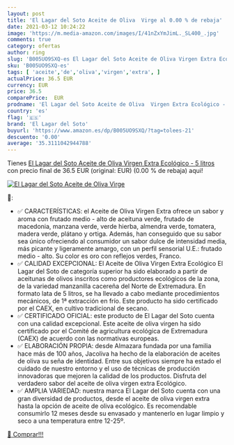 ```yaml
---
layout: post
title: 'El Lagar del Soto Aceite de Oliva  Virge al 0.00 % de rebaja'
date: 2021-03-12 10:24:22
image: 'https://m.media-amazon.com/images/I/41nZxYmJimL._SL400_.jpg'
comments: true
category: ofertas
author: ring
slug: 'B005UO9SXQ-es El Lagar del Soto Aceite de Oliva Virgen Extra Ecológico -...'
sku: 'B005UO9SXQ-es'
tags: [ 'aceite','de','oliva','virgen','extra', ]
actualPrice: 36.5 EUR
currency: EUR
price: 36.5
comparePrice:  EUR
prodname: 'El Lagar del Soto Aceite de Oliva  Virgen Extra Ecológico - 5 litros'
country: 'es'
flag: '🇪🇸'
brand: 'El Lagar del Soto'
buyurl: 'https://www.amazon.es/dp/B005UO9SXQ/?tag=tolees-21'
descuento: '0.00'
average: '35.3111042944788'
---
```


Tienes [El Lagar del Soto Aceite de Oliva  Virgen Extra Ecológico - 5 litros](https://www.amazon.es/dp/B005UO9SXQ/?tag=tolees-21) con precio final de  36.5 EUR (original:  EUR) (0.00 %  de rebaja) aqui!

[![El Lagar del Soto Aceite de Oliva  Virge](https://m.media-amazon.com/images/I/41nZxYmJimL._SL400_.jpg)](https://www.amazon.es/dp/B005UO9SXQ/?tag=tolees-21)

🔎:

- ✅ CARACTERÍSTICAS: el Aceite de Oliva Virgen Extra ofrece un sabor y aroma con frutado medio - alto de aceituna verde, frutado de macedonia, manzana verde, verde hierba, almendra verde, tomatera, madera verde, plátano y ortiga. Además, han conseguido que su sabor sea único ofreciendo al consumidor un sabor dulce de intensidad media, más picante y ligeramente amargo, con un perfil sensorial U.E.: frutado medio - alto. Su color es oro con reflejos verdes, Franco.
- ✅ CALIDAD EXCEPCIONAL: El Aceite de Oliva Virgen Extra Ecológico El Lagar del Soto de categoría superior ha sido elaborado a partir de aceitunas de olivos inscritos como productores ecológicos de la zona, de la variedad manzanilla cacereña del Norte de Extremadura. En formato lata de 5 litros, se ha llevado a cabo mediante procedimientos mecánicos, de 1ª extracción en frío. Este producto ha sido certificado por el CAEX, en cultivo tradicional de secano.
- ✅ CERTIFICADO OFICIAL: este producto de El Lagar del Soto cuenta con una calidad excepcional. Este aceite de oliva virgen ha sido certificado por el Comité de agricultura ecológica de Extremadura (CAEX) de acuerdo con las normativas europeas.
- ✅ ELABORACIÓN PROPIA: desde Almazara fundada por una familia hace más de 100 años, Jacoliva ha hecho de la elaboración de aceites de oliva su seña de identidad. Entre sus objetivos siempre ha estado el cuidado de nuestro entorno y el uso de técnicas de producción innovadoras que mejoren la calidad de los productos. Disfruta del verdadero sabor del aceite de oliva virgen extra Ecológico.
- ✅ AMPLIA VARIEDAD: nuestra marca El Lagar del Soto cuenta con una gran diversidad de productos, desde el aceite de oliva virgen extra hasta la opción de aceite de oliva ecológico. Es recomendable consumirlo 12 meses desde su envasado y mantenerlo en lugar limpio y seco a una temperatura entre 12-25º.

[🛒 Comprar!!!](https://www.amazon.es/dp/B005UO9SXQ/?tag=tolees-21)

